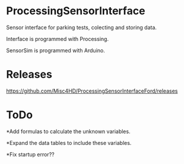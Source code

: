 # ProcessingSensorInterface
Sensor interface for parking tests, colecting and storing data.

Interface is programmed with Processing.

SensorSim is programmed with Arduino.
# Releases
https://github.com/Misc4HD/ProcessingSensorInterfaceFord/releases
# ToDo
*Add formulas to calculate the unknown variables.

*Expand the data tables to include these variables.

*Fix startup error??
